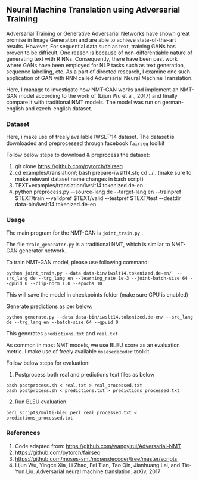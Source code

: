 ## Neural Machine Translation using Adversarial Training

Adversarial Training or Generative Adversarial Networks have shown great promise in Image Generation and are able to achieve state-of-the-art results. However, For sequential data such as text, training GANs has proven to be difficult. One reason is because of non-differentiable nature of generating text with R NNs. Consequently, there have been past work where GANs have been employed for NLP tasks such as text generation, sequence labelling, etc. As a part of directed research, I examine one such application of GAN with RNN called Adversarial Neural Machine Translation.

Here, I manage to investigate how NMT-GAN works and implement an NMT-GAN model according to the work of (Lijun Wu et al., 2017) and finally compare it with traditional NMT models. The model was run on german-english and czech-english dataset.

### Dataset

Here, i make use of freely available IWSLT'14 dataset. The dataset is downloaded and preprocessed through facebook `fairseq` toolkit

Follow below steps to download & preprocess the dataset:
1. git clone https://github.com/pytorch/fairseq
2. cd examples/translation/; bash prepare-iwslt14.sh; cd ../.. (make sure to make relevant dataset name changes in bash script)
3. TEXT=examples/translation/iwslt14.tokenized.de-en
4. python preprocess.py --source-lang de --target-lang en --trainpref $TEXT/train --validpref $TEXT/valid --testpref $TEXT/test --destdir data-bin/iwslt14.tokenized.de-en

### Usage

The main program for the NMT-GAN is `joint_train.py` .

The file `train_generator.py` is a traditional NMT, which is similar to NMT-GAN generator network.

To train NMT-GAN model, please use following command:
```
python joint_train.py --data data-bin/iwslt14.tokenized.de-en/  --src_lang de --trg_lang en --learning_rate 1e-3 --joint-batch-size 64 --gpuid 0 --clip-norm 1.0 --epochs 10
```
This will save the model in checkpoints folder (make sure GPU is enabled)

Generate predictions as per below:
```
python generate.py --data data-bin/iwslt14.tokenized.de-en/ --src_lang de --trg_lang en --batch-size 64 --gpuid 0
```

This generates `predictions.txt` and `real.txt` 

As common in most NMT models, we use BLEU score as an evaluation metric. I make use of freely available `mosesedecoder` toolkit.

Follow below steps for evaluation:
1. Postprocess both real and predictions text files as below
```
bash postprocess.sh < real.txt > real_processed.txt
bash postprocess.sh < predictions.txt > predictions_processed.txt
```
2. Run BLEU evaluation
```
perl scripts/multi-bleu.perl real_processed.txt < predictions_processed.txt
```

### References
   1. Code adapted from: https://github.com/wangyirui/Adversarial-NMT
   2. https://github.com/pytorch/fairseq
   3. https://github.com/moses-smt/mosesdecoder/tree/master/scripts
   4. Lijun Wu, Yingce Xia, Li Zhao, Fei Tian, Tao Qin, Jianhuang Lai, and Tie-Yun Liu. Adversarial neural machine translation. arXiv, 2017
